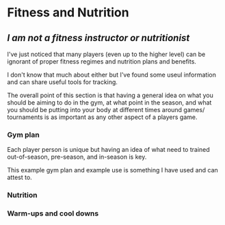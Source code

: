 # Fitness and Nutrition

## ___I am not a fitness instructor or nutritionist___

I've just noticed that many players (even up to the higher level) can be ignorant of proper fitness regimes and nutrition plans and benefits.

I don't know that much about either but I've found some useul information and can share useful tools for tracking.

The overall point of this section is that having a general idea on what you should be aiming to do in the gym, at what point in the season, and what you should be putting into your body at different times around games/ tournaments is as important as any other aspect of a players game.

### Gym plan

Each player person is unique but having an idea of what need to trained out-of-season, pre-season, and in-season is key. 

This example gym plan and example use is something I have used and can attest to. 

### Nutrition

### Warm-ups and cool downs
